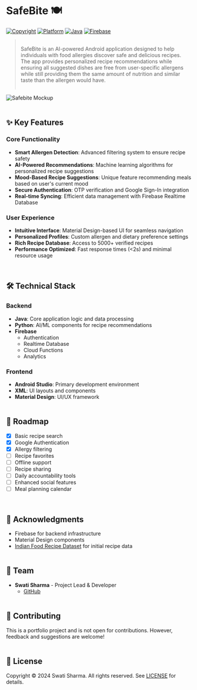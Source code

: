 # SafeBite 🍽️
[![Copyright](https://img.shields.io/badge/License-All_Rights_Reserved-red.svg)](LICENSE.md)
[![Platform](https://img.shields.io/badge/Platform-Android-blue.svg)](https://github.com/swatified/safebite)
[![Java](https://img.shields.io/badge/Java-17-ED8B00.svg)](https://www.oracle.com/java/)
[![Firebase](https://img.shields.io/badge/Firebase-Realtime-FFA611.svg)](https://firebase.google.com)

> <br/>SafeBite is an AI-powered Android application designed to help individuals with food allergies discover safe and delicious recipes. The app provides personalized recipe recommendations while ensuring all suggested dishes are free from user-specific allergens while still providing them the same amount of nutrition and similar taste than the allergen would have.
> <br/><br/>

![Safebite Mockup](https://github.com/user-attachments/assets/7862451b-79e1-46a4-83eb-11d203eb4e87)
<br/><br/>

## ✨ Key Features

### Core Functionality
- **Smart Allergen Detection**: Advanced filtering system to ensure recipe safety
- **AI-Powered Recommendations**: Machine learning algorithms for personalized recipe suggestions
- **Mood-Based Recipe Suggestions**: Unique feature recommending meals based on user's current mood
- **Secure Authentication**: OTP verification and Google Sign-In integration
- **Real-time Syncing**: Efficient data management with Firebase Realtime Database

### User Experience
- **Intuitive Interface**: Material Design-based UI for seamless navigation
- **Personalized Profiles**: Custom allergen and dietary preference settings
- **Rich Recipe Database**: Access to 5000+ verified recipes
- **Performance Optimized**: Fast response times (<2s) and minimal resource usage
<br/>

## 🛠️ Technical Stack

### Backend
- **Java**: Core application logic and data processing
- **Python**: AI/ML components for recipe recommendations
- **Firebase**
  - Authentication
  - Realtime Database
  - Cloud Functions
  - Analytics

### Frontend
- **Android Studio**: Primary development environment 
- **XML**: UI layouts and components
- **Material Design**: UI/UX framework
<br/><br/>

## 🚀 Roadmap

- [x] Basic recipe search
- [x] Google Authentication
- [x] Allergy filtering
- [ ] Recipe favorites
- [ ] Offline support
- [ ] Recipe sharing
- [ ] Daily accountability tools
- [ ] Enhanced social features
- [ ] Meal planning calendar
<br/>

## 🙏 Acknowledgments

- Firebase for backend infrastructure
- Material Design components
- [Indian Food Recipe Dataset](https://www.kaggle.com/datasets/sooryaprakash12/cleaned-indian-recipes-dataset) for initial recipe data
<br/><br/>

## 👥 Team

- **Swati Sharma** - Project Lead & Developer
  - [GitHub](https://github.com/swatified)
<br/><br/>

  
## 🤝 Contributing

This is a portfolio project and is not open for contributions. However, feedback and suggestions are welcome!
<br/><br/>

## 📝 License

Copyright © 2024 Swati Sharma. All rights reserved.
See [LICENSE](LICENSE.md) for details.


